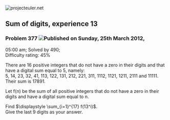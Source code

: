 ![projecteuler.net](images/print_page_logo.png)

## Sum of digits, experience 13

### Problem 377 ![](images/icon_info.png)Published on Sunday, 25th March 2012,
05:00 am; Solved by 490;  
Difficulty rating: 45%

There are 16 positive integers that do not have a zero in their digits and
that have a digital sum equal to 5, namely:  
5, 14, 23, 32, 41, 113, 122, 131, 212, 221, 311, 1112, 1121, 1211, 2111 and
11111.  
Their sum is 17891.

Let f(n) be the sum of all positive integers that do not have a zero in their
digits and have a digital sum equal to n.

Find $\displaystyle \sum_{i=1}^{17} f(13^i)$.  
Give the last 9 digits as your answer.

  
  

